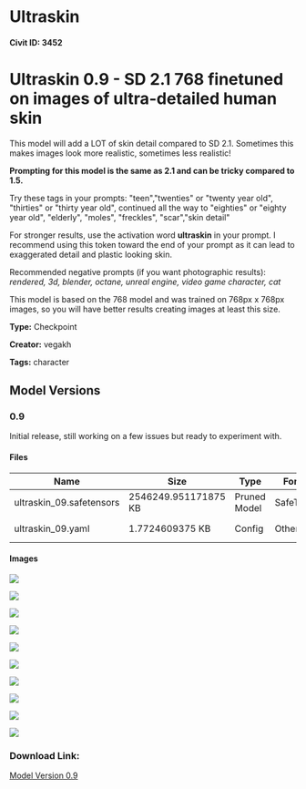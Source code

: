 # Ultraskin

#### Civit ID: 3452

<h1>Ultraskin 0.9 - SD 2.1 768 finetuned on images of ultra-detailed human skin</h1><p>This model will add a LOT of skin detail compared to SD 2.1. Sometimes this makes images look more realistic, sometimes less realistic!</p><p><strong>Prompting for this model is the same as 2.1 and can be tricky compared to 1.5.</strong></p><p>Try these tags in your prompts: "teen","twenties" or "twenty year old", "thirties" or "thirty year old", continued all the way to "eighties" or "eighty year old", "elderly", "moles", "freckles", "scar","skin detail"</p><p>For stronger results, use the activation word <strong>ultraskin</strong> in your prompt. I recommend using this token toward the end of your prompt as it can lead to exaggerated detail and plastic looking skin.</p><p>Recommended negative prompts (if you want photographic results): <em>rendered, 3d, blender, octane, unreal engine, video game character, cat</em></p><p>This model is based on the 768 model and was trained on 768px x 768px images, so you will have better results creating images at least this size.</p>

**Type:** Checkpoint

**Creator:** vegakh

**Tags:** character

## Model Versions

### 0.9

<p>Initial release, still working on a few issues but ready to experiment with.</p>

#### Files

| Name | Size | Type | Format | Download Url | AutoV1 | AutoV2 | SHA256 | CRC32 | BLAKE3 |
| --- | --- | --- | --- | --- | --- | --- | --- | --- | --- |
| ultraskin_09.safetensors | 2546249.951171875 KB | Pruned Model | SafeTensor | https://civitai.com/api/download/models/3831 | 0EB3318B | 8950A367D7 | 8950A367D7E6AAE645A8BCB10F3357822B53B3839F0416171C8F9819582F352A | 4D84F79F | 004E9FFA03866944072189DF8E7C08A2AC91B0F99FBFF11B74327EA1BCD6F1B2 |
| ultraskin_09.yaml | 1.7724609375 KB | Config | Other | https://civitai.com/api/download/models/3831?type=Config&format=Other | - | 72B092AADF | 72B092AADFE146F5D3F395A720C0AA3B2354B2095E3F10DC18F0E9716D286DCB | BEC16895 | E3D04B07DBB3E2A59A06E6BA1CA7DA0BB822E4C67D2CB1179A2117076D47EBBC |

#### Images

<p><img src="https://image.civitai.com/xG1nkqKTMzGDvpLrqFT7WA/cf943763-cfd2-40b3-15c0-cc61921f9100/width=450/24662.jpeg" /></p>

<p><img src="https://image.civitai.com/xG1nkqKTMzGDvpLrqFT7WA/ce0bf051-0031-46df-25cc-7a1f5dd68000/width=450/24661.jpeg" /></p>

<p><img src="https://image.civitai.com/xG1nkqKTMzGDvpLrqFT7WA/56739940-985f-4f84-6858-3b244e7bf900/width=450/24660.jpeg" /></p>

<p><img src="https://image.civitai.com/xG1nkqKTMzGDvpLrqFT7WA/4bafdc97-ad1a-46c3-9857-c630b695ea00/width=450/24659.jpeg" /></p>

<p><img src="https://image.civitai.com/xG1nkqKTMzGDvpLrqFT7WA/063b3290-9e74-4a56-982a-634395357500/width=450/24658.jpeg" /></p>

<p><img src="https://image.civitai.com/xG1nkqKTMzGDvpLrqFT7WA/d3972494-374f-4641-758e-2d8793d2fb00/width=450/24657.jpeg" /></p>

<p><img src="https://image.civitai.com/xG1nkqKTMzGDvpLrqFT7WA/73962eca-3c4e-4ca3-01db-4e33775ca700/width=450/24656.jpeg" /></p>

<p><img src="https://image.civitai.com/xG1nkqKTMzGDvpLrqFT7WA/7afb0306-833c-4789-e071-6b721c45c400/width=450/24655.jpeg" /></p>

<p><img src="https://image.civitai.com/xG1nkqKTMzGDvpLrqFT7WA/4567fca2-3417-4183-5fbf-0e6240fb5f00/width=450/24654.jpeg" /></p>

<p><img src="https://image.civitai.com/xG1nkqKTMzGDvpLrqFT7WA/9782cd9f-ed19-49aa-7be1-61923597db00/width=450/24653.jpeg" /></p>

### Download Link:

[Model Version 0.9](https://civitai.com/api/download/models/3831)

